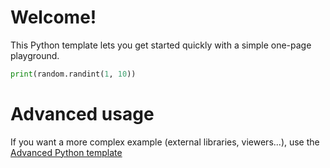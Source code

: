 # Welcome!

This Python template lets you get started quickly with a simple one-page playground.

```python runnable
print(random.randint(1, 10))
```

# Advanced usage

If you want a more complex example (external libraries, viewers...), use the [Advanced Python template](https://tech.io/select-repo/429)
